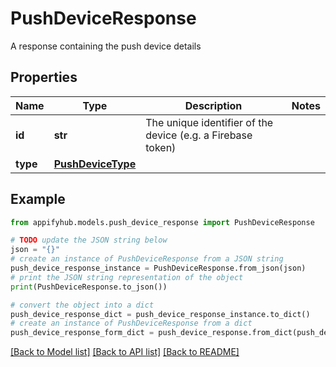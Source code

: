 # PushDeviceResponse

A response containing the push device details

## Properties

Name | Type | Description | Notes
------------ | ------------- | ------------- | -------------
**id** | **str** | The unique identifier of the device (e.g. a Firebase token) | 
**type** | [**PushDeviceType**](PushDeviceType.md) |  | 

## Example

```python
from appifyhub.models.push_device_response import PushDeviceResponse

# TODO update the JSON string below
json = "{}"
# create an instance of PushDeviceResponse from a JSON string
push_device_response_instance = PushDeviceResponse.from_json(json)
# print the JSON string representation of the object
print(PushDeviceResponse.to_json())

# convert the object into a dict
push_device_response_dict = push_device_response_instance.to_dict()
# create an instance of PushDeviceResponse from a dict
push_device_response_form_dict = push_device_response.from_dict(push_device_response_dict)
```
[[Back to Model list]](../README.md#documentation-for-models) [[Back to API list]](../README.md#documentation-for-api-endpoints) [[Back to README]](../README.md)


